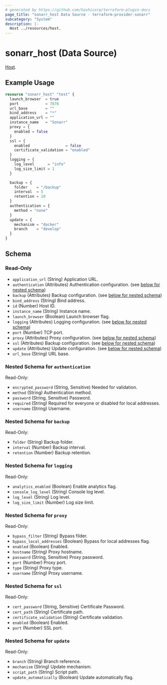 ```yaml
---
# generated by https://github.com/hashicorp/terraform-plugin-docs
page_title: "sonarr_host Data Source - terraform-provider-sonarr"
subcategory: "System"
description: |-
  Host ../resources/host.
---
```


# sonarr_host (Data Source)

<!-- subcategory:System -->
[Host](../resources/host).

## Example Usage

```terraform
resource "sonarr_host" "test" {
  launch_browser  = true
  port            = 7878
  url_base        = ""
  bind_address    = "*"
  application_url = ""
  instance_name   = "Sonarr"
  proxy = {
    enabled = false
  }
  ssl = {
    enabled                = false
    certificate_validation = "enabled"
  }
  logging = {
    log_level      = "info"
    log_size_limit = 1
  }

  backup = {
    folder    = "/backup"
    interval  = 5
    retention = 10
  }
  authentication = {
    method = "none"
  }
  update = {
    mechanism = "docker"
    branch    = "develop"
  }
}
```

<!-- schema generated by tfplugindocs -->
## Schema

### Read-Only

- `application_url` (String) Application URL.
- `authentication` (Attributes) Authentication configuration. (see [below for nested schema](#nestedatt--authentication))
- `backup` (Attributes) Backup configuration. (see [below for nested schema](#nestedatt--backup))
- `bind_address` (String) Bind address.
- `id` (Number) Host ID.
- `instance_name` (String) Instance name.
- `launch_browser` (Boolean) Launch browser flag.
- `logging` (Attributes) Logging configuration. (see [below for nested schema](#nestedatt--logging))
- `port` (Number) TCP port.
- `proxy` (Attributes) Proxy configuration. (see [below for nested schema](#nestedatt--proxy))
- `ssl` (Attributes) Backup configuration. (see [below for nested schema](#nestedatt--ssl))
- `update` (Attributes) Update configuration. (see [below for nested schema](#nestedatt--update))
- `url_base` (String) URL base.

<a id="nestedatt--authentication"></a>
### Nested Schema for `authentication`

Read-Only:

- `encrypted_password` (String, Sensitive) Needed for validation.
- `method` (String) Authentication method.
- `password` (String, Sensitive) Password.
- `required` (String) Required for everyone or disabled for local addresses.
- `username` (String) Username.


<a id="nestedatt--backup"></a>
### Nested Schema for `backup`

Read-Only:

- `folder` (String) Backup folder.
- `interval` (Number) Backup interval.
- `retention` (Number) Backup retention.


<a id="nestedatt--logging"></a>
### Nested Schema for `logging`

Read-Only:

- `analytics_enabled` (Boolean) Enable analytics flag.
- `console_log_level` (String) Console log level.
- `log_level` (String) Log level.
- `log_size_limit` (Number) Log size limit.


<a id="nestedatt--proxy"></a>
### Nested Schema for `proxy`

Read-Only:

- `bypass_filter` (String) Bypass filder.
- `bypass_local_addresses` (Boolean) Bypass for local addresses flag.
- `enabled` (Boolean) Enabled.
- `hostname` (String) Proxy hostname.
- `password` (String, Sensitive) Proxy password.
- `port` (Number) Proxy port.
- `type` (String) Proxy type.
- `username` (String) Proxy username.


<a id="nestedatt--ssl"></a>
### Nested Schema for `ssl`

Read-Only:

- `cert_password` (String, Sensitive) Certificate Password.
- `cert_path` (String) Certificate path.
- `certificate_validation` (String) Certificate validation.
- `enabled` (Boolean) Enabled.
- `port` (Number) SSL port.


<a id="nestedatt--update"></a>
### Nested Schema for `update`

Read-Only:

- `branch` (String) Branch reference.
- `mechanism` (String) Update mechanism.
- `script_path` (String) Script path.
- `update_automatically` (Boolean) Update automatically flag.
